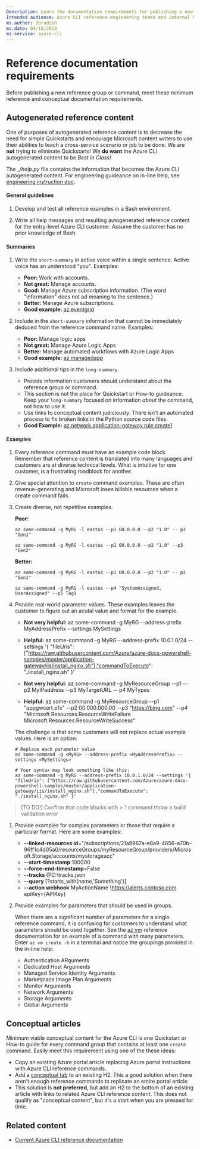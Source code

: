 ```yaml
---
Description: Learn the documentation requirements for publishing a new Azure CLI reference group or command
Intended audiance: Azure CLI reference engineering teams and internal Microsoft doc authors
ms.author: dbradish
ms.date: 04/15/2023
ms.service: azure-cli
---
```


# Reference documentation requirements

Before publishing a new reference group or command, meet these minimum reference and conceptual documentation requirements.

## Autogenerated reference content

One of purposes of autogenerated reference content is to decrease the need for simple Quickstarts and encourage Microsoft content writers to use their abilities to teach a cross-service scenario or job to be done.  We are **not** trying to eliminate Quickstarts!  We **do want** the Azure CLI autogenerated content to be _Best in Class!_

The _/_help.py_ file contains the information that becomes the Azure CLI autogenerated content.  For engineering guideance on in-line help, see [engineering instruction doc]().

#### General guidelines

1. Develop and test all reference examples in a Bash environment.

1.  Write all help messages and resulting autogenerated reference content for the entry-level Azure CLI customer.  Assume the customer has no prior knowledge of Bash.

#### Summaries

1. Write the `short-summary` in active voice within a single sentence.  Active voice has an understood "you".  Examples:
   - **Poor:** Work with accounts.
   - **Not great:** Manage accounts.
   - **Good:** Manage Azure subscription information.  (The word "information" does not ad meaning to the sentence.)
   - **Better:** Manage Azure subscriptions.
   - **Good example:** [az eventgrid](https://learn.microsoft.com/cli/azure/eventgrid)

1. Include in the `short-summary` information that cannot be immediately deduced from the reference command name.  Examples:
   - **Poor:** Manage logic apps
   - **Not great:**  Manage Azure Logic Apps
   - **Better:** Manage automated workflows with Azure Logic Apps
   - **Good example:** [az managedapp](https://learn.microsoft.com/cli/azure/managedapp)

1. Include additional tips in the `long-summary`.  
   - Provide information customers should understand about the reference group or command.
   - This section is not the place for Quickstart or How-to guideance.  Keep your `long-summary` focused on information _about_ the command, not how to use it.
   - Use links to conceptual content judiciously.  There isn't an automated process to fix broken links in the Python source code files.
   - **Good Example:** [az network application-gateway rule create](https://learn.microsoft.com/cli/azure/network/application-gateway/rule?view=azure-cli-latest#az-network-application-gateway-rule-create)]

#### Examples

1. Every reference command must have an example code block.  Remember that reference content is translated into many languages and customers are at diverse technical levels.  What is intuitive for one customer, is a frustrating roadblock for another.

1. Give special attention to `create` command examples.  These are often revenue-generating and Microsoft loses billable resources when a create command fails.

1. Create diverse, not repetitive examples.

   **Poor:**
   ```azurecli
   az some-command -g MyRG -l eastus --p1 00.0.0.0 --p2 "1.0" -- p3 "Gen1"
   ```
   ```azurecli
   az same-command -g MyRG -l eastus --p1 00.0.0.0 --p2 "1.0" --p3 "Gen2"
   ```
   
   **Better:**
   ```azurecli
   az some-command -g MyRG -l eastus --p1 00.0.0.0 --p2 "1.0" -- p3 "Gen1"
   ```
   ```azurecli
   az same-command -g MyRG -l eastus --p4 "SystemAssigned, UserAssigned" --p5 Tag1
   ```

1. Provide real-world parameter values.  These examples leaves the customer to figure out an acutal value and format for the example.
    - **Not very helpful:** az some-command -g MyRG --address-prefix MyAddressPrefix --settings MySettings
    - **Helpful:** az some-command -g MyRG --address-prefix 10.0.1.0/24 --settings '{ "fileUris": ["https://raw.githubusercontent.com/Azure/azure-docs-powershell-samples/master/application-gateway/iis/install_nginx.sh"],"commandToExecute": "./install_nginx.sh" }'
    
    - **Not very helpful:** az some-command -g MyResourceGroup --p1  --p2 MyIPaddress --p3 MyTargetURL -- p4 MyTypes
    - **Helpful:** az some-command -g MyResourceGroup --p1 "appgwcert.pfx" --p2 00.000.000.00 --p3 "https://bing.com" --p4 "Microsoft.Resources.ResourceWriteFailure Microsoft.Resources.ResourceWriteSuccess"

   The challenge is that some customers will not replace actual example values.  Here is an option:
   ```azurecli
   # Replace each parameter value
   az some-command -g <MyRG> --address-prefix <MyAddressPrefix> --settings <MySettings>

   # Your syntax may look something like this:
   az some-command -g MyRG --address-prefix 10.0.1.0/24 --settings '{ "fileUris": ["https://raw.githubusercontent.com/Azure/azure-docs-powershell-samples/master/application-gateway/iis/install_nginx.sh"],"commandToExecute": "./install_nginx.sh" }'

   ```
>[TO DO!] Confirm that code blocks with > 1 command throw a build validation error

1. Provide examples for complex parameters or those that require a particular format.  Here are some examples:
   - **--linked-resources id**="/subscriptions/21a9967a-e8a9-4656-a70b-96ff1c4d05a0/resourceGroups/myResourceGroup/providers/Microsoft.Storage/accounts/mystorageacc"
   - **--start-timestamp** 100000
   - **--force-end-timestamp**=False
   - **--tracks** @C:\tracks.json
   - **--query** [?starts_with(name,'Something')]
   - **--action webhook** MyActionName \https://alerts.contoso.com apiKey={APIKey}


1. Provide examples for parameters that should be used in groups.

   When there are a significant number of parameters for a single reference command, it is confusing for customers to understand what parameters should be used together.  See the [az vm](https://learn.microsoft.com/cli/azure/vm#az-vm-create) reference documentation for an example of a command with many parameters.  Enter `az vm create -h` in a terminal and notice the groupings provided in the in-line help:
      - Authentication ARguments
      - Dedicated Host Arguments
      - Managed Service Identity Arguments
      - Marketplace Image Plan Arguments
      - Monitor Arguments
      - Network Arguments
      - Storage Arguments
      - Global Arguments

## Conceptual articles

Minimum viable conceptual content for the Azure CLI is one Quickstart or How-to guide for every command _group_ that contains at least one `create` command.  Easily meet this requirement using one of the these ideas:

- Copy an existing Azure portal article replacing Azure portal instructions with Azure CLI reference commands.
- Add a [conceptual tab](https://review.learn.microsoft.com/help/platform/validation-ref/tabbed-conceptual?branch=main) to an existing H2.  This a good solution when there aren't enough reference commands to replicate an entire portal article
- This solution is **not preferred**, but add an H2 to the bottom of an existing article with links to related Azure CLI reference content.  This does not qualify as "conceptual content", but it's a start when you are pressed for time.

## Related content

- [Current Azure CLI reference documentation](https://learn.microsoft.com/cli/azure/reference-index)


